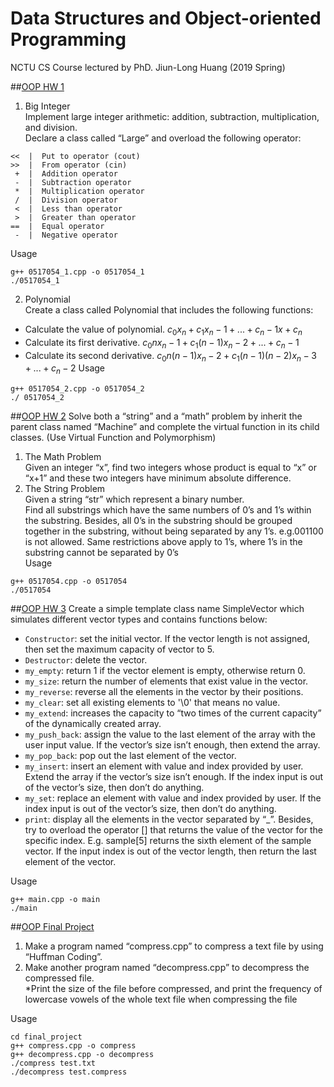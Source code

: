 # Data Structures and Object-oriented Programming 
NCTU CS Course lectured by PhD. Jiun-Long Huang (2019 Spring)

##[OOP HW 1](https://github.com/yitinghung/Data-Structures-and-Object-Oriented-Programming/tree/main/hw1)
1. Big Integer    
Implement large integer arithmetic: addition, subtraction, multiplication, and division.    
Declare a class called “Large” and overload the following operator:      
```
<<  |  Put to operator (cout)  
>>  |  From operator (cin)  
 +  |  Addition operator   
 -  |  Subtraction operator   
 *  |  Multiplication operator   
 /  |  Division operator   
 <  |  Less than operator  
 >  |  Greater than operator  
==  |  Equal operator  
 -  |  Negative operator
```
Usage
```
g++ 0517054_1.cpp -o 0517054_1
./0517054_1
```

2. Polynomial   
Create a class called Polynomial that includes the following functions:
* Calculate the value of polynomial.
  $c_0x_n + c_1x_n−1 + ... + c_n−1x + c_n$
* Calculate its first derivative.
  $c_0nx_n−1 + c_1(n−1)x_n−2 + ... + c_n−1$
* Calculate its second derivative.
  $c_0n(n − 1)x_n−2 + c_1(n−1)(n−2)x_n−3 + ... + c_n−2$
Usage
```
g++ 0517054_2.cpp -o 0517054_2
./ 0517054_2
```

##[OOP HW 2](https://github.com/yitinghung/Data-Structures-and-Object-Oriented-Programming/tree/main/hw2)
Solve both a “string” and a “math” problem by inherit the parent class named “Machine” and complete the virtual function in its child classes. (Use Virtual Function and Polymorphism)       
1. The Math Problem     
Given an integer “x”, find two integers whose product is equal to “x” or “x+1” and these two integers have minimum absolute difference.       
2. The String Problem      
Given a string “str” which represent a binary number.      
Find all substrings which have the same numbers of 0’s and 1’s within the substring. Besides, all 0’s in the substring should be grouped together in the substring, without being separated by any 1’s. e.g.001100 is not allowed. Same restrictions above apply to 1’s, where 1’s in the substring cannot be separated by 0’s      
Usage
```
g++ 0517054.cpp -o 0517054
./0517054
```

##[OOP HW 3](https://github.com/yitinghung/Data-Structures-and-Object-Oriented-Programming/tree/main/hw3)
Create a simple template class name SimpleVector which simulates different vector types and contains functions below:    
* `Constructor`: set the initial vector. If the vector length is not assigned, then set the maximum capacity of vector to 5.
* `Destructor`: delete the vector.
* `my_empty`: return 1 if the vector element is empty, otherwise return 0.
* `my_size`: return the number of elements that exist value in the vector.
* `my_reverse`: reverse all the elements in the vector by their positions.
* `my_clear`: set all existing elements to '\0' that means no value.
* `my_extend`: increases the capacity to “two times of the current capacity” of the dynamically created array.
* `my_push_back`: assign the value to the last element of the array with the user input value. If the vector’s size isn’t enough, then extend the array.
* `my_pop_back`: pop out the last element of the vector.
* `my_insert`: insert an element with value and index provided by user. Extend the array if the vector’s size isn’t enough. If the index input is out
of the vector’s size, then don’t do anything.
* `my_set`: replace an element with value and index provided by user. If the index input is out of the vector’s size, then don’t do anything.
* `print`: display all the elements in the vector separated by “_”. Besides, try to overload the operator [] that returns the value of the vector for the specific index. E.g. sample[5] returns the sixth element of the sample vector. If the input index is out of the vector length, then return the last element of the vector.

Usage
```
g++ main.cpp -o main
./main
```

##[OOP Final Project](https://github.com/yitinghung/Data-Structures-and-Object-Oriented-Programming/tree/main/final_project)
1. Make a program named “compress.cpp” to compress a text file by using “Huffman Coding”.    
2. Make another program named “decompress.cpp” to decompress the compressed file.     
\*Print the size of the file before compressed, and print the frequency of lowercase vowels of the whole text file when compressing the file

Usage
```
cd final_project
g++ compress.cpp -o compress
g++ decompress.cpp -o decompress
./compress test.txt              
./decompress test.compress
```
